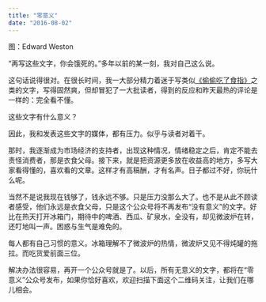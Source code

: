 ```yaml
---
title: "零意义"
date: "2016-08-02"
---
```


图：Edward Weston 

“再写这些文字，你会饿死的。”多年以前的某一刻，我对自己这么说。

这句话说得很对。在很长时间，我一大部分精力着迷于写类似[《偷偷吃了食指》](http://mp.weixin.qq.com/s?__biz=MjM5NDU0Mjk2MQ==&mid=2651622294&idx=1&sn=2adb6bbeb59a8687721534db39943e4c&scene=21#wechat_redirect)之类的文字，写得固然爽，但却冒犯了一大批读者，得到的反应和昨天最热的评论是一样的：完全看不懂。

这些文字有什么意义？

因此，我和发表这些文字的媒体，都有压力。似乎与读者对着干。

那时，我逐渐成为市场经济的支持者，出现这种情况，情绪稳定之后，肯定不能去责怪消费者，那是衣食父母。接下来，就是把资源更多放在收益高的地方，多写大家看得懂的，喜欢看的文章。这样才有高稿酬，才有名声。日子都过不好，你玩什么呢。

当然不是说我现在钱够了，钱永远不够。只是压力没那么大了。也不是从此不顾读者感受，他们永远是衣食父母，只是这个公众号将不再发布“没有意义”的文字。好比在热天打开冰箱门，期待中的啤酒、西瓜、矿泉水，全没有，却见微波炉在转，还叮地叫一声。困惑与生气是难免的。

每人都有自己习惯的意义。冰箱理解不了微波炉的热情，微波炉又见不得炖罐的拖拉。而吃货爱前面三位。

解决办法很容易，再开一个公众号就是了。以后，所有无意义的文字，都将在“零意义”公众号发布，如果你恰好喜欢，欢迎扫描下面这个二维码关注，让我们在哪儿相会。
